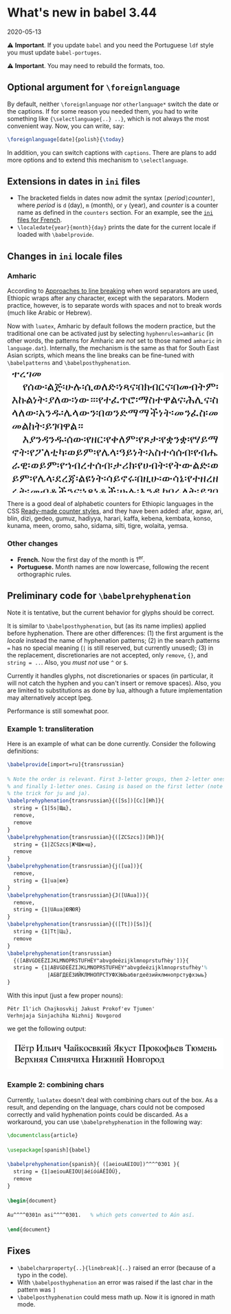 # What's new in babel 3.44

2020-05-13

⚠ **Important**. If you update `babel` and you need the Portuguese `ldf` style you must update `babel-portuges`.

⚠ **Important**. You may need to rebuild the formats, too.

## Optional argument for `\foreignlanguage`

By default, neither `\foreignlanguage` nor `otherlanguage*` switch the date or the captions. If for some reason you needed them, you had to write something like `{\selectlanguage{..} ..}`, which is not always the most convenient way. Now, you can write, say:
```tex
\foreignlanguage[date]{polish}{\today}
```
In addition, you can switch captions with `captions`. There are plans to add more options and to extend this mechanism to `\selectlanguage`. 

## Extensions in dates in `ini` files

* The bracketed fields in dates now admit the syntax `[`_period_`|`_counter_`]`, where _period_ is `d` (day), `m` (month), or `y` (year), and _counter_ is a counter name as defined in the `counters` section. For an example, see the [`ini` files for French](https://github.com/latex3/babel/blob/ff1774e221f517ceeb2963778f9d46703c0994d5/locale/fr/babel-fr.ini#L77).
* `\localedate{year}{month}{day}` prints the date for the current locale if loaded with `\babelprovide`.

## Changes in `ini` locale files

### Amharic

According to [Approaches to line breaking](https://www.w3.org/International/articles/typography/linebreak)
when word separators are used, Ethiopic wraps after any character, except with the separators. Modern practice, however, is to separate words with spaces and not to break words (much like Arabic or Hebrew).

Now with `luatex`, Amharic by default follows the modern practice, but the traditional one can be activated just by selecting `hyphenrules=amharic` (in other words, the patterns for Amharic are _not_ set to those named `amharic` in `language.dat`). Internally, the mechanism is the same as that for South East Asian scripts, which means the line breaks can be fine-tuned with `\babelpatterns` and `\babelposthyphenation`.

![](../media/babel-wiki-ahmaric.jpg)

There is a good deal of alphabetic counters for Ethiopic languages in the CSS [Ready-made counter styles](https://www.w3.org/TR/predefined-counter-styles/), and they have been added: afar, agaw, ari, blin, dizi, gedeo, gumuz, hadiyya, harari, kaffa, kebena, kembata, konso, kunama, meen, oromo, saho, sidama, silti, tigre, wolaita, yemsa.

### Other changes

* **French.** Now the first day of the month is 1<sup>er</sup>.
* **Portuguese.** Month names are now lowercase, following the recent orthographic rules.

## Preliminary code for `\babelprehyphenation`

Note it is tentative, but the current behavior for glyphs should be correct. 

It is similar to `\babelposthyphenation`, but (as its name implies) applied before hyphenation. There are other differences: (1) the first argument is the *locale* instead the name of hyphenation patterns; (2) in the search patterns `=` has no special meaning (`|` is still reserved, but currently unused); (3) in the replacement, discretionaries are not accepted, only `remove`, `{}`, and `string = ..`. Also, you *must not* use `^` or `$`.

Currently it handles glyphs, not discretionaries or spaces (in particular, it will not catch the hyphen and you can't insert or remove spaces). Also, you are limited to substitutions as done by lua, although a future implementation may alternatively accept lpeg.

Performance is still somewhat poor.

### Example 1: transliteration

Here is an example of what can be done currently. Consider the following definitions:
```tex
\babelprovide[import=ru]{transrussian}

% Note the order is relevant. First 3-letter groups, then 2-letter ones
% and finally 1-letter ones. Casing is based on the first letter (note
% the trick for ju and ja).
\babelprehyphenation{transrussian}{([Ss])[Cc][Hh]}{
  string = {1|Ss|Щщ},
  remove,
  remove
}
\babelprehyphenation{transrussian}{([ZCSzcs])[Hh]}{
  string = {1|ZCSzcs|ЖЧШжчш},
  remove
}
\babelprehyphenation{transrussian}{j([ua])}{
  remove,
  string = {1|ua|юя}
}
\babelprehyphenation{transrussian}{J([UAua])}{
  remove,
  string = {1|UAua|ЮЯЮЯ}
}
\babelprehyphenation{transrussian}{([Tt])[Ss]}{
  string = {1|Tt|Цц},
  remove
}
\babelprehyphenation{transrussian}
  {([ABVGDEËZIJKLMNOPRSTUFHÈY"abvgdeëzijklmnoprstufhèy'])}{
  string = {1|ABVGDEËZIJKLMNOPRSTUFHÈY"abvgdeëzijklmnoprstufhèy'%
             |АБВГДЕЁЗИЙКЛМНОПРСТУФХЭЫЬабвгдеёзийклмнопрстуфхэыь}
}
```
With this input (just a few proper nouns):
```
Pëtr Il'ich Chajkosvkij Jakust Prokof'ev Tjumen'
Verhnjaja Sinjachiha Nizhnij Novgorod
```
we get the following output:

![](../media/trans-russian.jpg)

### Example 2: combining chars

Currently, `lualatex` doesn't deal with combining chars out of the box. As a result, and depending on the language, chars could not be composed correctly and valid hyphenation points could be discarded. As a workaround, you can use `\babelprehyphenation` in the following way:
```tex
\documentclass{article}

\usepackage[spanish]{babel}

\babelprehyphenation{spanish}{ ([aeiouAEIOU])^^^^0301 }{
  string = {1|aeiouAEIOU|áéíóúÁÉÍÓÚ},
  remove
}

\begin{document}

Au^^^^0301n asi^^^^0301.   % which gets converted to Aún así.

\end{document}
```

## Fixes

* `\babelcharproperty{..}{linebreak]{..}` raised an error (because of a typo in the code).
* With `\babelposthyphenation` an error was raised if the last char in the pattern was `]`
* `\babelposthyphenation` could mess math up. Now it is ignored in math mode.